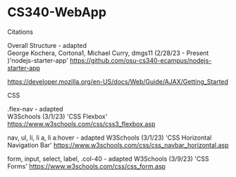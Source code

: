 # CS340-WebApp

Citations

Overall Structure - adapted  
George Kochera, Cortona1, Michael Curry, dmgs11 (2/28/23 - Present )'nodejs-starter-app'
https://github.com/osu-cs340-ecampus/nodejs-starter-app

https://developer.mozilla.org/en-US/docs/Web/Guide/AJAX/Getting_Started


CSS 

.flex-nav - adapted  
W3Schools (3/1/23) 'CSS Flexbox'
https://www.w3schools.com/css/css3_flexbox.asp 

nav, ul, li, li a, li a:hover - adapted 
W3Schools (3/1/23) 'CSS Horizontal Navigation Bar'
https://www.w3schools.com/css/css_navbar_horizontal.asp

form, input, select, label, .col-40 - adapted
W3Schools (3/9/23) 'CSS Forms'
https://www.w3schools.com/css/css_form.asp

